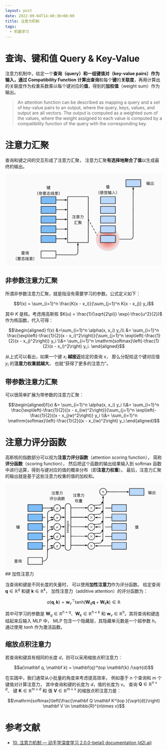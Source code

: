 ```yaml
---
layout: post
date: 2022-09-04T14:40:36+08:00
title: 注意力机制
tags: 
  - 机器学习
---
```

<head>
    <script src="https://cdn.mathjax.org/mathjax/latest/MathJax.js?config=TeX-AMS-MML_HTMLorMML" type="text/javascript"></script>
    <script type="text/x-mathjax-config">
        MathJax.Hub.Config({
            tex2jax: {
            skipTags: ['script', 'noscript', 'style', 'textarea', 'pre'],
            inlineMath: [['$','$']]
            }
        });
    </script>
</head>

# 查询、键和值 Query & Key-Value

注意力机制中，给定一个**查询（query）**和一组**键值对（key-value pairs）**作为输入，通过 **Compatibility Function** 计算出**查询**和每个**键**的**关联度**，再用计算出的关联度作为权重系数乘以每个键对应的**值**，得到的**加权值**（weight sum）作为输出。

> An attention function can be described as mapping a query and a set of key-value pairs to an output, where the query, keys, values, and output are all vectors. The output is computed as a weighted sum of the values, where the weight assigned to each value is computed by a compatibility function of the query with the corresponding key.
>

# 注意力汇聚

查询和键之间的交互形成了注意力汇聚， 注意力汇聚**有选择地聚合了值**以生成最终的输出。

<img src="/assets/images/ml-intro-5/illustration-1.png" width="600" alt="" title="图片来自《动手学深度学习》"/>

## 非参数注意力汇聚

所谓非参数注意力汇聚，就是指没有需要学习的参数。公式定义如下：

$$f(x) = \sum_{i=1}^n \frac{K(x - x_i)}{\sum_{j=1}^n K(x - x_j)} y_i$$

其中 $K$ 是核。考虑用高斯核 $K(u) = \frac{1}{\sqrt{2\pi}} \exp(-\frac{u^2}{2})$ 作为核函数，代入可得：

$$\begin{aligned} f(x) &=\sum_{i=1}^n \alpha(x, x_i) y_i\\ &= \sum_{i=1}^n \frac{\exp\left(-\frac{1}{2}(x - x_i)^2\right)}{\sum_{j=1}^n \exp\left(-\frac{1}{2}(x - x_j)^2\right)} y_i \\&= \sum_{i=1}^n \mathrm{softmax}\left(-\frac{1}{2}(x - x_i)^2\right) y_i. \end{aligned}$$

从上式可以看出，如果一个键 $x_i$ **越接近**给定的查询 $x$， 那么分配给这个键对应值 $y_i$ 的**注意力权重就越大**， 也就“获得了更多的注意力”。

## 带参数注意力汇聚

可以很简单扩展为带参数的注意力汇聚：

$$\begin{aligned}f(x) &= \sum_{i=1}^n \alpha(x, x_i) y_i \\&= \sum_{i=1}^n \frac{\exp\left(-\frac{1}{2}((x - x_i)w)^2\right)}{\sum_{j=1}^n \exp\left(-\frac{1}{2}((x - x_j)w)^2\right)} y_i \\&= \sum_{i=1}^n \mathrm{softmax}\left(-\frac{1}{2}((x - x_i)w)^2\right) y_i.\end{aligned}$$

# 注意力评分函数

高斯核的指数部分可以视为**注意力评分函数**（attention scoring function）， 简称**评分函数**（scoring function）， 然后把这个函数的输出结果输入到 softmax 函数中进行运算，得到与键对应的值的概率分布（即**注意力权重**）。 最后，注意力汇聚的输出就是基于这些注意力权重的值的加权和。

<img src="/assets/images/ml-intro-5/illustration-2.png" width="600" alt="" title="图片来自《动手学深度学习》"/>
## 加性注意力

当查询和键是不同长度的矢量时， 可以使用**加性注意力**作为评分函数。 给定查询 $\mathbf{q} \in \mathbb{R}^q$ 和键 $\mathbf{k} \in \mathbb{R}^k$， 加性注意力（additive attention）的评分函数为：

$$a(\mathbf q, \mathbf k) = \mathbf w_v^\top \text{tanh}(\mathbf W_q\mathbf q + \mathbf W_k \mathbf k) \in \mathbb{R}$$

其中可学习的参数是 $\mathbf W_q\in\mathbb R^{h\times q}$、$\mathbf W_k\in\mathbb R^{h\times k}$ 和 $\mathbf w_v\in\mathbb R^{h}$。其将查询和键连结起来后输入 MLP 中， MLP 包含一个隐藏层，其隐藏单元数是一个超参数 $h$。 通过使用 $tanh$ 作为激活函数。

## 缩放点积注意力

若查询和键具有相同的长度 $d$，则可以采用缩放点积注意力：

$$a(\mathbf q, \mathbf k) = \mathbf{q}^\top \mathbf{k}  /\sqrt{d}$$

在实践中，我们通常从小批量的角度来考虑提高效率， 例如基于 $n$ 个查询和 $m$ 个键值对计算注意力， 其中查询和键的长度为 $d$，值的长度为 $v$。 查询 $\mathbf Q\in\mathbb R^{n\times d}$、 键 $\mathbf K\in\mathbb R^{m\times d}$ 和 值 $\mathbf V\in\mathbb R^{m\times v}$ 的缩放点积注意力是：

$$\mathrm{softmax}\left(\frac{\mathbf Q \mathbf K^\top }{\sqrt{d}}\right) \mathbf V \in \mathbb{R}^{n\times v}$$

# 参考文献

- [10. 注意力机制 — 动手学深度学习 2.0.0-beta0 documentation (d2l.ai)](https://zh.d2l.ai/chapter_attention-mechanisms/index.html)